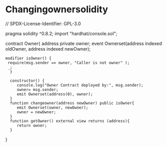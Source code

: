 # Changingownersolidity
  // SPDX-License-Identifier: GPL-3.0

pragma solidity ^0.8.2;
import "hardhat/console.sol";

 contract Owner{
    address private owner;
    event Ownerset(address indexed oldOwner, address indexed newOwner);

    modifier isOwner() {
     require(msg.sender == owner, "Caller is not owner" );
     _;
      }

      constructor() {
         console.log("Owner Contract deployed by:", msg.sender);
         owner= msg.sender;
         emit Ownerset(address(0), owner);
      }
      function changeowner(address newOwner) public isOwner{
         emit Ownerset(owner, newOwner);
         owner = newOwner;
      }
      function getOwner() external view returns (address){
         return owner;
      }
 }
